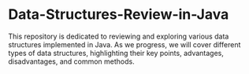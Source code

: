 # Data-Structures-Review-in-Java
This repository is dedicated to reviewing and exploring various data structures implemented in Java. As we progress, we will cover different types of data structures, highlighting their key points, advantages, disadvantages, and common methods. 
